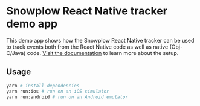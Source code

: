 # Snowplow React Native tracker demo app

This demo app shows how the Snowplow React Native tracker can be used to track events both from the React Native code as well as native (Obj-C/Java) code.
[Visit the documentation](https://docs.snowplow.io/docs/collecting-data/collecting-from-own-applications/react-native-tracker/advanced-usage/#accessing-the-tracker-from-native-code) to learn more about the setup.

## Usage

```sh
yarn # install dependencies
yarn run:ios # run on an iOS simulator
yarn run:android # run on an Android emulator
```
